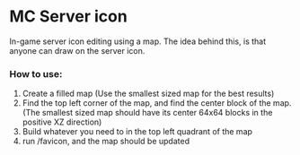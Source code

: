 # MC Server icon

In-game server icon editing using a map.
The idea behind this, is that anyone can draw on the server icon.

### How to use:
1) Create a filled map (Use the smallest sized map for the best results)
2) Find the top left corner of the map, and find the center block of the map. (The smallest sized map should have its center 64x64 blocks in the positive XZ direction)
3) Build whatever you need to in the top left quadrant of the map
4) run /favicon, and the map should be updated




